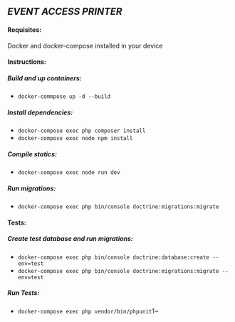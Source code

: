 ## _EVENT ACCESS PRINTER_

#### Requisites:
Docker and docker-compose installed in your device

#### Instructions:
##### Build and up containers:
- ```docker-commpose up -d --build```

##### Install dependencies:
- ```docker-compose exec php composer install```
- ```docker-compose exec node npm install```

##### Compile statics:
- ```docker-compose exec node run dev```

##### Run migrations:
- ```docker-compose exec php bin/console doctrine:migrations:migrate```

#### Tests:
##### Create test database and run migrations:
- ```docker-compose exec php bin/console doctrine:database:create --env=test```
- ```docker-compose exec php bin/console doctrine:migrations:migrate --env=test```

##### Run Tests:
- ```docker-compose exec php vendor/bin/phpunit```1~
